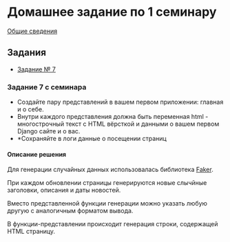 # Домашнее задание по 1 семинару

[Общие сведения](../)

## Задания

- [Задание № 7](#задание-7-с-семинара)

### Задание 7 с семинара

- Создайте пару представлений в вашем первом приложении:
главная и о себе.
- Внутри каждого представления должна быть переменная
html - многострочный текст с HTML вёрсткой и данными о
вашем первом Django сайте и о вас.
- *Сохраняйте в логи данные о посещении страниц

#### Описание решения

Для генерации случайных данных использовалась библиотека [Faker](https://pypi.org/project/Faker/).

При каждом обновлении страницы генерируются новые слычйные заголовки, описания и даты новостей.

Вместо представленной функции генерации можно указать любую другую с аналогичным форматом вывода.

В функции-представлении происходит генерация строки, содержащей HTML страницу.
